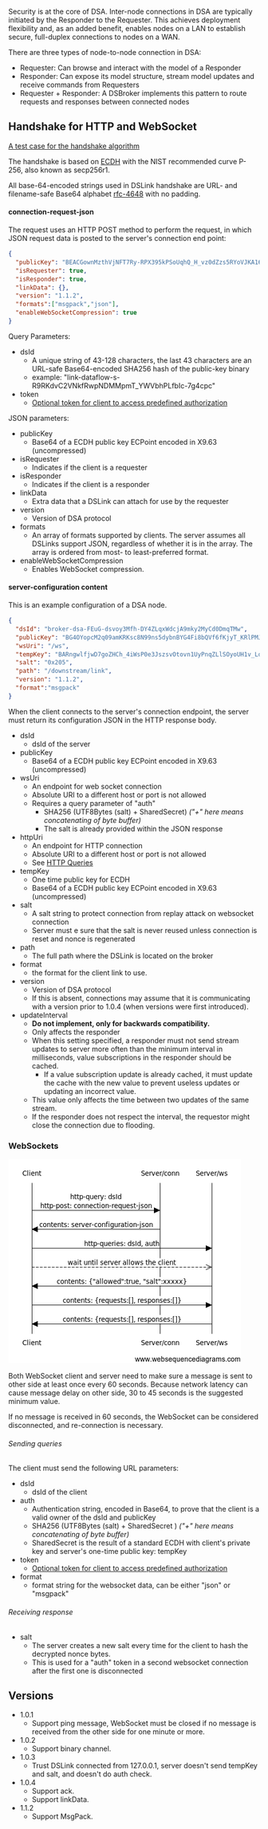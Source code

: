 Security is at the core of DSA. Inter-node connections in DSA are typically initiated by the Responder to the Requester. This achieves deployment flexibility and, as an added benefit, enables nodes on a LAN to establish secure, full-duplex connections to nodes on a WAN.

There are three types of node-to-node connection in DSA:

* Requester: Can browse and interact with the model of a Responder
* Responder: Can expose its model structure, stream model updates and receive commands from Requesters
* Requester + Responder: A DSBroker implements this pattern to route requests and responses between connected nodes

<!--
There are three types of transport channel bindings:

* HTTP
* WebSocket
* Socket
-->

## Handshake for HTTP and WebSocket

[A test case for the handshake algorithm](https://github.com/IOT-DSA/docs/wiki/Connection-Test-Case)

The handshake is based on [ECDH](http://en.wikipedia.org/wiki/Elliptic_curve_Diffie%E2%80%93Hellman) with the NIST recommended curve P-256, also known as secp256r1.

All base-64-encoded strings used in DSLink handshake are URL- and filename-safe Base64 alphabet [rfc-4648](https://tools.ietf.org/html/rfc4648) with no padding.
#### connection-request-json
The request uses an HTTP POST method to perform the request, in which JSON request data is posted to the server's connection end point:
```json
{
  "publicKey": "BEACGownMzthVjNFT7Ry-RPX395kPSoUqhQ_H_vz0dZzs5RYoVJKA16XZhdYd__ksJP0DOlwQXAvoDjSMWAhkg4",
  "isRequester": true,
  "isResponder": true,
  "linkData": {},
  "version": "1.1.2",
  "formats":["msgpack","json"],
  "enableWebSocketCompression": true
}
```

Query Parameters:
 - dsId
     - A unique string of 43-128 characters, the last 43 characters are an URL-safe Base64-encoded SHA256 hash of the public-key binary
     - example: "link-dataflow-s-R9RKdvC2VNkfRwpNDMMpmT_YWVbhPLfbIc-7g4cpc"
 - token
     - [Optional token for client to access predefined authorization](https://github.com/IOT-DSA/docs/wiki/Tokens)

JSON parameters:
 - publicKey
     -  Base64 of a ECDH public key ECPoint encoded in X9.63 (uncompressed)
 - isRequester
     - Indicates if the client is a requester
 - isResponder
     - Indicates if the client is a responder
 - linkData
     - Extra data that a DSLink can attach for use by the requester
 - version
     - Version of DSA protocol
 - formats
     - An array of formats supported by clients. The server assumes all DSLinks support JSON, regardless of whether it is in the array. The array is ordered from most- to least-preferred format.
 - enableWebSocketCompression
     - Enables WebSocket compression.

#### server-configuration content
This is an example configuration of a DSA node.     
```json
{
  "dsId": "broker-dsa-FEuG-dsvoy3Mfh-DY4ZLqxWdcjA9mky2MyCd0DmqTMw",
  "publicKey": "BG4OYopcM2q09amKRKsc8N99ns5dybnBYG4Fi8bQVf6fKjyT_KRlPMJCs-3zvnSbBCXzS5fZfi88JuiLYwJY0gc",
  "wsUri": "/ws",
  "tempKey": "BARngwlfjwD7goZHCh_4iWsP0e3JszsvOtovn1UyPnqZLlSOyoUH1v_Lop0oUFClpVhlzsWAAqur6S8apZaBe4I",
  "salt": "0x205",
  "path": "/downstream/link",
  "version": "1.1.2",
  "format":"msgpack"
}
```
When the client connects to the server's connection endpoint, the server must return its configuration JSON in the HTTP response body.

 - dsId
    - dsId of the server
 - publicKey
    -  Base64 of a ECDH public key ECPoint encoded in X9.63 (uncompressed)
 - wsUri
    - An endpoint for web socket connection
    - Absolute URI to a different host or port is not allowed
    - Requires a query parameter of "auth"
      - SHA256 (UTF8Bytes (salt) + SharedSecret) *("+" here means concatenating of byte buffer)*
      - The salt is already provided within the JSON response
 - httpUri
    - An endpoint for HTTP connection
    - Absolute URI to a different host or port is not allowed
    - See [HTTP Queries](#http-queries)
 - tempKey
    - One time public key for ECDH
    - Base64 of a ECDH public key ECPoint encoded in X9.63 (uncompressed)
 - salt
    - A salt string to protect connection from replay attack on websocket connection
    - Server must e sure that the salt is never reused unless connection is reset and nonce is regenerated
 - path
     - The full path where the DSLink is located on the broker
 - format
     - the format for the client link to use.
 - version
     - Version of DSA protocol
     - If this is absent, connections may assume that it is communicating with a version prior to 1.0.4 (when versions were first introduced).
 - updateInterval
    - **Do not implement, only for backwards compatibility.**
    - Only affects the responder
    - When this setting specified, a responder must not send stream updates to server more often than the minimum interval in milliseconds, value subscriptions in the responder should be cached.
       - If a value subscription update is already cached, it must update the cache with the new value to prevent useless updates or updating an incorrect value.
    - This value only affects the time between two updates of the same stream.
    - If the responder does not respect the interval, the requestor might close the connection due to flooding.

### WebSockets

![](https://raw.githubusercontent.com/IOT-DSA/docs/master/images/ws_handshake.png)

Both WebSocket client and server need to make sure a message is sent to other side at least once every 60 seconds. Because network latency can cause message delay on other side, 30 to 45 seconds is the suggested minimum value.

If no message is received in 60 seconds, the WebSocket can be considered disconnected, and re-connection is necessary.

###### Sending queries
The client must send the following URL parameters:
 - dsId
    - dsId of the client
 - auth
    - Authentication string, encoded in Base64, to prove that the client is a valid owner of the dsId and publicKey
    - SHA256 (UTF8Bytes (salt) + SharedSecret ) *("+" here means concatenating of byte buffer)*
    - SharedSecret is the result of a standard ECDH with client's private key and server's one-time public key: tempKey
 - token
     - [Optional token for client to access predefined authorization](https://github.com/IOT-DSA/docs/wiki/Token-Based-Handshake)
 - format
     - format string for the websocket data, can be either "json" or "msgpack"

###### Receiving response
- salt
    - The server creates a new salt every time for the client to hash the decrypted nonce bytes.
    - This is used for a "auth" token in a second websocket connection after the first one is disconnected



## Versions
* 1.0.1
  * Support ping message, WebSocket must be closed if no message is received from the other side for one minute or more.
* 1.0.2
  * Support binary channel.
* 1.0.3
  * Trust DSLink connected from 127.0.0.1, server doesn't send tempKey and salt, and doesn't do auth check.
* 1.0.4
  * Support ack.
  * Support linkData.
* 1.1.2
  * Support MsgPack.